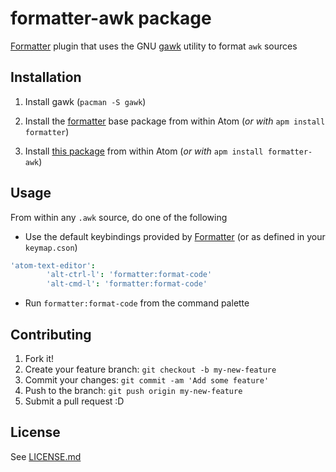 # formatter-awk package

[Formatter](https://atom.io/packages/formatter)
plugin that uses the GNU [gawk](https://www.gnu.org/software/gawk/)
utility to format `awk` sources

## Installation

1.  Install gawk (`pacman -S gawk`)

2.  Install the [formatter](https://atom.io/packages/formatter) base package from within Atom (*or with* `apm install formatter`)

3.  Install [this package](https://github.com/ProbablyNotArtyom/formatter-awk) from within Atom (*or with* `apm install formatter-awk`)

## Usage

From within any `.awk` source, do one of the following

 - Use the default keybindings provided by [Formatter](https://atom.io/packages/formatter) (or as defined in your `keymap.cson`)
```coffee
'atom-text-editor':
		'alt-ctrl-l': 'formatter:format-code'
		'alt-cmd-l': 'formatter:format-code'
```
 - Run `formatter:format-code` from the command palette

## Contributing

1.  Fork it!
2.  Create your feature branch: `git checkout -b my-new-feature`
3.  Commit your changes: `git commit -am 'Add some feature'`
4.  Push to the branch: `git push origin my-new-feature`
5.  Submit a pull request :D

## License

See [LICENSE.md](./LICENSE.md)
